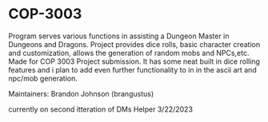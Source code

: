 # COP-3003
Program serves various functions in assisting a Dungeon Master in Dungeons and Dragons.
Project provides dice rolls, basic character creation and customization, allows the generation of random mobs and NPCs,etc.
Made for COP 3003 Project submission.
It has some neat built in dice rolling features and i plan to add even further functionality to in in the ascii art and npc/mob generation.



Maintainers:
  Brandon Johnson (brangustus)

currently on second itteration of DMs Helper
3/22/2023
